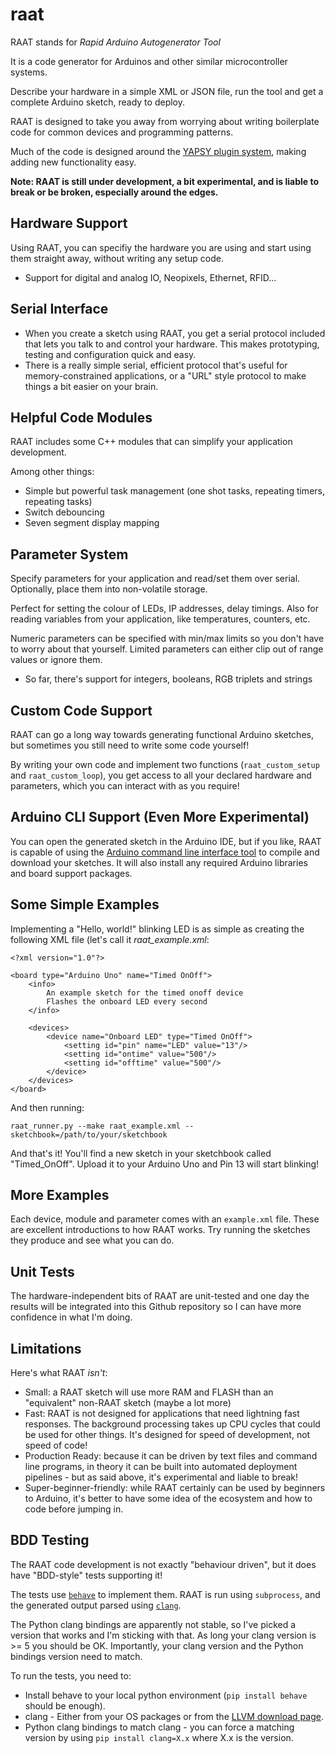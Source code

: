 # raat

RAAT stands for *Rapid Arduino Autogenerator Tool*

It is a code generator for Arduinos and other similar microcontroller systems.

Describe your hardware in a simple XML or JSON file, run the tool and get a complete Arduino sketch, ready to deploy.

RAAT is designed to take you away from worrying about writing boilerplate code for common devices and programming patterns.

Much of the code is designed around the [YAPSY plugin system](http://yapsy.sourceforge.net/), making adding new functionality easy.

**Note: RAAT is still under development, a bit experimental, and is liable to break or be broken, especially around the edges.**

## Hardware Support

Using RAAT, you can specifiy the hardware you are using and start using them straight away, without writing any setup code.

 - Support for digital and analog IO, Neopixels, Ethernet, RFID...

## Serial Interface
 - When you create a sketch using RAAT, you get a serial protocol included that lets you talk to and control your hardware. This makes prototyping, testing and configuration quick and easy.
 - There is a really simple serial, efficient protocol that's useful for memory-constrained applications, or a "URL" style protocol to make things a bit easier on your brain.

## Helpful Code Modules

RAAT includes some C++ modules that can simplify your application development.

Among other things:

 - Simple but powerful task management (one shot tasks, repeating timers, repeating tasks)
 - Switch debouncing
 - Seven segment display mapping

## Parameter System

Specify parameters for your application and read/set them over serial. Optionally, place them into non-volatile storage.

Perfect for setting the colour of LEDs, IP addresses, delay timings. Also for reading variables from your application, like temperatures, counters, etc.

Numeric parameters can be specified with min/max limits so you don't have to worry about that yourself. Limited parameters can either clip out of range values or ignore them.

 - So far, there's support for integers, booleans, RGB triplets and strings

## Custom Code Support

RAAT can go a long way towards generating functional Arduino sketches, but sometimes you still need to write some code yourself!

By writing your own code and implement two functions (`raat_custom_setup` and `raat_custom_loop`), you get access to all your declared hardware and parameters, which you can interact with as you require!

## Arduino CLI Support (Even More Experimental)

You can open the generated sketch in the Arduino IDE, but if you like, RAAT is capable of using the [Arduino command line interface tool](https://github.com/arduino/arduino-cli) to compile and download your sketches. It will also install any required Arduino libraries and board support packages.

## Some Simple Examples

Implementing a "Hello, world!" blinking LED is as simple as creating the following XML file (let's call it *raat_example.xml*:

    <?xml version="1.0"?>
    
    <board type="Arduino Uno" name="Timed OnOff">
        <info>
            An example sketch for the timed onoff device
            Flashes the onboard LED every second
        </info>
        
        <devices>
            <device name="Onboard LED" type="Timed OnOff">
                <setting id="pin" name="LED" value="13"/>
                <setting id="ontime" value="500"/>
                <setting id="offtime" value="500"/>
            </device>
        </devices>
    </board>

And then running:

    raat_runner.py --make raat_example.xml --sketchbook=/path/to/your/sketchbook

And that's it! You'll find a new sketch in your sketchbook called "Timed_OnOff". Upload it to your Arduino Uno and Pin 13 will start blinking!

## More Examples

Each device, module and parameter comes with an `example.xml` file. These are excellent introductions to how RAAT works. Try running the sketches they produce and see what you can do.

## Unit Tests

The hardware-independent bits of RAAT are unit-tested and one day the results will be integrated into this Github repository so I can have more confidence in what I'm doing.

## Limitations

Here's what RAAT *isn't*:

 - Small: a RAAT sketch will use more RAM and FLASH than an "equivalent" non-RAAT sketch (maybe a lot more)
 - Fast: RAAT is not designed for applications that need lightning fast responses. The background processing takes up CPU cycles that could be used for other things. It's designed for speed of development, not speed of code!
 - Production Ready: because it can be driven by text files and command line programs, in theory it can be built into automated deployment pipelines - but as said above, it's experimental and liable to break!
 - Super-beginner-friendly: while RAAT certainly can be used by beginners to Arduino, it's better to have some idea of the ecosystem and how to code before jumping in. 

## BDD Testing

The RAAT code development is not exactly "behaviour driven", but it does have "BDD-style" tests supporting it!

The tests use [`behave`](https://behave.readthedocs.io/en/latest/) to implement them. RAAT is run using `subprocess`, and the generated output parsed using [`clang`](https://clang.llvm.org/).

The Python clang bindings are apparently not stable, so I've picked a version that works and I'm sticking with that. As long your clang version is >= 5 you should be OK. Importantly, your clang version and the Python bindings version need to match.

To run the tests, you need to:

 - Install behave to your local python environment (`pip install behave` should be enough).
 - clang - Either from your OS packages or from the [LLVM download page](http://releases.llvm.org/download.html).
 - Python clang bindings to match clang - you can force a matching version by using `pip install clang=X.x` where X.x is the version.
 